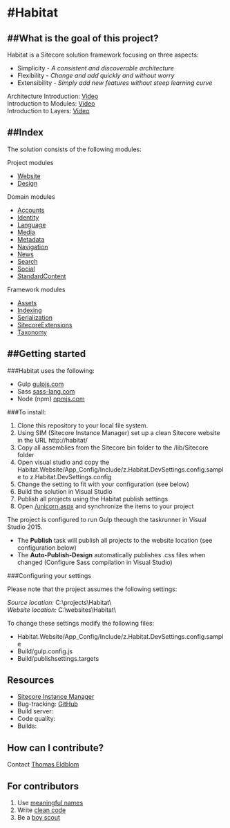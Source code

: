 #Habitat
========

##What is the goal of this project?
--------------------------------
Habitat is a Sitecore solution framework focusing on three aspects:

* Simplicity - *A consistent and discoverable architecture*
* Flexibility - *Change and add quickly and without worry*
* Extensibility - *Simply add new features without steep learning curve*

Architecture Introduction: [Video](https://youtu.be/2CELqflPhm0)  
Introduction to Modules: [Video](https://youtu.be/DgPrikqFe4s)  
Introduction to Layers: [Video](https://youtu.be/XKLpTMuQT4Y)

##Index
---------------
The solution consists of the following modules:

Project modules

* [Website](src/Project/Website/)  
* [Design](src/Project/Design/)

Domain modules

* [Accounts](src/Domain/Accounts/)
* [Identity](src/Domain/Identity/)
* [Language](src/Domain/Language/)
* [Media](src/Domain/Media/)
* [Metadata](src/Domain/Metadata/)
* [Navigation](src/Domain/Navigation/)
* [News](src/Domain/News/)
* [Search](src/Domain/Search/)
* [Social](src/Domain/Social/)
* [StandardContent](src/Domain/StandardContent/)

Framework modules

* [Assets](src/Framework/Assets/)
* [Indexing](src/Framework/Indexing/)
* [Serialization](src/Framework/Serialization/)
* [SitecoreExtensions](src/Framework/SitecoreExtensions/)
* [Taxonomy](src/Framework/Taxonomy/)

##Getting started
---------------

###Habitat uses the following:

* Gulp [gulpjs.com](http://gulpjs.com/)
* Sass [sass-lang.com](http://sass-lang.com/install)
* Node (npm) [npmjs.com](https://www.npmjs.com/)

###To install:

1.   Clone this repository to your local file system.
2.  Using SIM (Sitecore Instance Manager) set up a clean Sitecore website in the URL http://habitat/
3.  Copy all assemblies from the Sitecore bin folder to the /lib/Sitecore folder
4.  Open visual studio and copy the Habitat.Website/App_Config/Include/z.Habitat.DevSettings.config.sample to z.Habitat.DevSettings.config
5.  Change the setting to fit with your configuration (see below)
6.  Build the solution in Visual Studio
7.  Publish all projects using the Habitat publish settings
8.  Open [/unicorn.aspx](http://habitat/unicorn.aspx) and synchronize the items to your project

The project is configured to run Gulp theough the taskrunner in Visual Studio 2015. 

* The **Publish** task will publish all projects to the website location (see configuration below)
* The **Auto-Publish-Design** automatically publishes .css files when changed (Configure Sass compilation in Visual Studio)

###Configuring your settings

Please note that the project assumes the following settings:

*Source location:* C:\projects\Habitat\  
*Website location:* C:\websites\Habitat\

To change these settings modify the following files:

* Habitat.Website/App_Config/Include/z.Habitat.DevSettings.config.sample  
* Build/gulp.config.js  
* Build/publishsettings.targets  

Resources
---------
-   [Sitecore Instance Manager](https://marketplace.sitecore.net/modules/sitecore_instance_manager.aspx)
-   Bug-tracking: [GitHub](https://github.com/Sitecore/Habitat/issues)
-   Build server:
-   Code quality:
-   Builds:

How can I contribute?
---------------------

Contact [Thomas Eldblom](mailto:the@sitecore.net)

For contributors
----------------

1. Use [meaningful names](http://blog.goyello.com/2013/05/17/express-names-in-code-bad-vs-clean/)
2. Write [clean code](http://www.amazon.com/Clean-Code-Handbook-Software-Craftsmanship/dp/0132350882)
3. Be a [boy scout](http://deviq.com/boy-scout-rule/)
